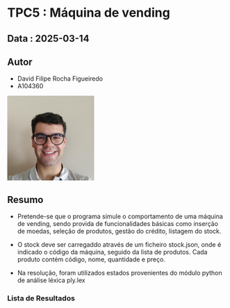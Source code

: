 # TPC5 : Máquina de vending

## Data : 2025-03-14

## Autor

- David Filipe Rocha Figueiredo
- A104360

<img src="../images/DavidFilipeRochaFigueiredo.png" width="200px" alt="fotoPerfil">

## Resumo

- Pretende-se que o programa simule o comportamento de uma máquina de vending, sendo provida de funcionalidades básicas como inserção de moedas, seleção de produtos, gestão do crédito, listagem do stock.
- O stock deve ser carregaddo através de um ficheiro stock.json, onde é indicado o código da máquina, seguido da lista de produtos. Cada produto contém código, nome, quantidade e preço.

- Na resolução, foram utilizados estados provenientes do módulo python de análise léxica ply.lex

### Lista de Resultados

